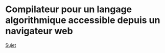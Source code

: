 # Compilateur pour un langage algorithmique accessible depuis un navigateur web

[Sujet](StageL3-CompilationWeb.pdf)